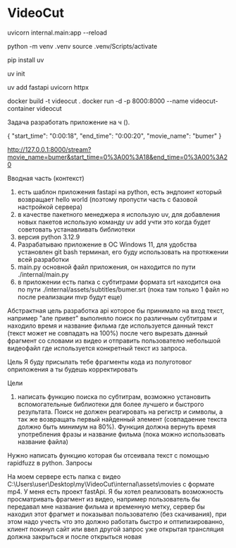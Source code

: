 # VideoCut

uvicorn internal.main:app --reload

python -m venv .venv
source .venv/Scripts/activate

pip install uv

uv init

uv add fastapi uvicorn httpx


docker build -t videocut . 
docker run -d -p 8000:8000 --name videocut-container videocut

Задача разработать приложение на ч (). 

{
    "start_time": "0:00:18",
    "end_time": "0:00:20",
    "movie_name": "bumer"
}

http://127.0.0.1:8000/stream?movie_name=bumer&start_time=0%3A00%3A18&end_time=0%3A00%3A20

Вводная часть (контекст)
1) есть шаблон приложения fastapi на python, есть эндпоинт который возвращает hello world (поэтому пропусти часть с базовой настройкой сервера)
2) в качестве пакетного менеджера я использую uv, для добавления новых пакетов использую команду uv add учти это когда будет советовать устанавливать библиотеки
3) версия python 3.12.9
4) Разрабатываю приложение в ОС Windows 11, для удобства установлен git bash терминал, его буду использовать на протяжении всей разработки
5) main.py основной файл приложения, он находится по пути ./internal/main.py 
6) в приложении есть папка с субтитрами формата srt находится она по пути ./internal/assets/subtitles/bumer.srt (пока там только 1 файл но после реализации mvp будут еще)

Абстрактная цель
разработка api которое бы принимало на вход текст, например "але привет" выполняло поиск по различным субтитрам и находило время и название фильма где используется данный текст (текст может не совпадать на 100%) после чего вырезать данный фрагмент со словами из видео и отправить пользователю небольшой видеофайл где используется конкретный текст из запроса.

Цель
Я буду присылать тебе фрагменты кода из полуготовог оприложения а ты будешь корректировать

Цели
1) написать функцию поиска по субтитрам, возможно установить вспомогательные библиотеки для более лучшего и быстрого результата. Поиск не должен реагировать на регистр и символы, а так же возвращать первый найденный элемент (совпадаение текста должно быть минимум на 80%). Функция должна вернуть время употребления фразы и название фильма (пока можно использовать название файла)

Нужно написать функцию которая бы отсеивала текст с помощью rapidfuzz в python. Запросы 

На моем сервере есть папка с видео C:\Users\user\Desktop\my\VideoCut\internal\assets\movies с формате mp4. У меня есть проект fastApi. Я бы хотел реализовать возможность просматривать фрагмент из видео, например пользователь бы передавал мне название фильма и временную метку, сервер бы находил этот фрагмет и показывал пользователю (без скачивания), при этом надо учесть что это должно работать быстро и оптипизированно, клиент покинул сайт или ввел другой запрос уже открытая трансляция должна закрыться и после открыться новая


